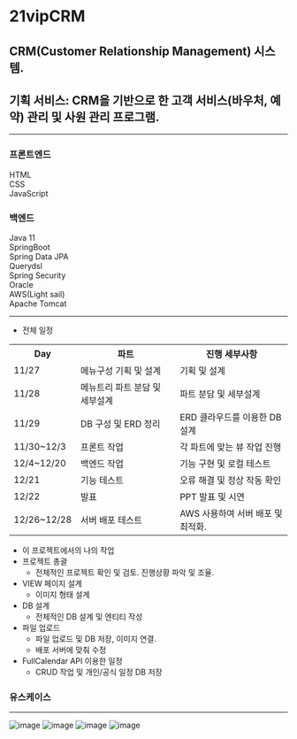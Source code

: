 # 21vipCRM
## CRM(Customer Relationship Management) 시스템.
## 기획 서비스: CRM을 기반으로 한 고객 서비스(바우처, 예약) 관리 및 사원 관리 프로그램.
------------------------------------
### 프론트엔드
HTML<br/>
CSS<br/>
JavaScript<br/>

### 백엔드
Java 11<br/>
SpringBoot<br/>
Spring Data JPA<br/>
Querydsl<br/>
Spring Security<br/>
Oracle<br/>
AWS(Light sail)<br/>
Apache Tomcat<br/>

------------------------------------
- 전체 일정
<table>
  <tr>
    <th>Day</th><th>파트</th><th>진행 세부사항</th>
  </tr>
  <tr>
    <td>11/27</td><td>메뉴구성	기획 및 설계</td><td>기획 및 설계</td>
  </tr>
  <tr>
    <td>11/28</td><td>메뉴트리	파트 분담 및 세부설계</td><td>파트 분담 및 세부설계</td>
  </tr>
  <tr>
    <td>11/29</td><td>DB 구성 및 ERD 정리</td><td>ERD 클라우드를 이용한 DB 설계</td>
  </tr>
  <tr>
    <td>11/30~12/3</td><td>프론트 작업</td><td>각 파트에 맞는 뷰 작업 진행</td>
  </tr>
  <tr>
    <td>12/4~12/20</td><td>백엔드 작업</td><td>기능 구현 및 로컬 테스트</td>
  </tr>
  <tr>
    <td>12/21</td><td>기능 테스트</td><td>오류 해결 및 정상 작동 확인</td>
  </tr>
  <tr>
    <td>12/22</td><td>발표</td><td>PPT 발표 및 시연</td>
  </tr>
  <tr>
    <td>12/26~12/28</td><td>서버 배포 테스트</td><td>AWS 사용하여 서버 배포 및 최적화.</td>
  </tr>
</table>


- 이 프로젝트에서의 나의 작업
- 프로젝트 총괄
  - 전체적인 프로젝트 확인 및 검토. 진행상황 파악 및 조율.
- VIEW 페이지 설계
  - 이미지 형태 설계
- DB 설계
  - 전체적인 DB 설계 및 엔티티 작성
- 파일 업로드
  - 파일 업로드 및 DB 저장, 이미지 연결.
  - 배포 서버에 맞춰 수정
- FullCalendar API 이용한 일정
  - CRUD 작업 및 개인/공식 일정 DB 저장



### 유스케이스
------------------------------------
![image](https://github.com/cromakicookie/SemiProject_21vipCRM/assets/98381613/b5bddc94-3c33-4712-8da6-adc3bebe1dee)
![image](https://github.com/cromakicookie/SemiProject_21vipCRM/assets/98381613/34535af7-9149-4d86-9196-a41c398f73b4)
![image](https://github.com/cromakicookie/SemiProject_21vipCRM/assets/98381613/9b812c72-99e1-4917-8310-8be76f69ebb7)
![image](https://github.com/cromakicookie/SemiProject_21vipCRM/assets/98381613/4608dcbd-ac31-4dcb-9dff-679578cd1049)


